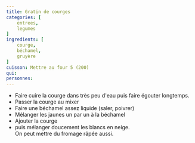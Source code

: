 ```yaml
---
title: Gratin de courges
categories: [
    entrees,
    legumes
]
ingredients: [
    courge,
    béchamel,
    gruyère
]
cuisson: Mettre au four 5 (200)
qui: 
personnes: 
---
```


* Faire cuire la courge dans très peu d'eau puis faire égouter longtemps.
* Passer la courge au mixer
* Faire une béchamel assez liquide (saler, poivrer)
* Mélanger les jaunes un par un à la béchamel
* Ajouter la courge
* puis mélanger doucement les blancs en neige.<br>
On peut mettre du fromage râpée aussi.
